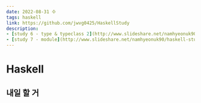 ```yaml
---
date: 2022-08-31 수
tags: haskell
link: https://github.com/jwvg0425/HaskellStudy
description:
- [study 6 - type & typeclass 2](http://www.slideshare.net/namhyeonuk90/haskell-study-6)
- [study 7 - module](http://www.slideshare.net/namhyeonuk90/haskell-study-7)
---
```


# Haskell

## 내일 할 거
